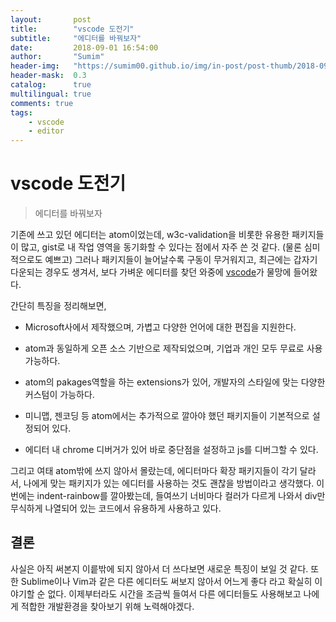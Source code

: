 ```yaml
---
layout:       post
title:        "vscode 도전기"
subtitle:     "에디터를 바꿔보자"
date:         2018-09-01 16:54:00
author:       "Sumim"
header-img:   "https://sumim00.github.io/img/in-post/post-thumb/2018-09-01.jpg"
header-mask:  0.3
catalog:      true
multilingual: true
comments: true
tags:
    - vscode
    - editor
---
```


# vscode 도전기

> 에디터를 바꿔보자



기존에 쓰고 있던 에디터는 atom이었는데, w3c-validation을 비롯한 유용한 패키지들이 많고, gist로 내 작업 영역을 동기화할 수 있다는 점에서 자주 쓴 것 같다. (물론 심미적으로도 예쁘고)  그러나 패키지들이 늘어날수록 구동이 무거워지고, 최근에는 갑자기 다운되는 경우도 생겨서, 보다 가벼운 에디터를 찾던 와중에 [vscode](https://code.visualstudio.com/)가 물망에 들어왔다.



간단히 특징을 정리해보면,

- Microsoft사에서 제작했으며, 가볍고 다양한 언어에 대한 편집을 지원한다.

- atom과 동일하게 오픈 소스 기반으로 제작되었으며, 기업과 개인 모두 무료로 사용 가능하다.

- atom의 pakages역할을 하는 extensions가 있어, 개발자의 스타일에 맞는 다양한 커스텀이 가능하다.

- 미니맵, 젠코딩 등 atom에서는 추가적으로 깔아야 했던 패키지들이 기본적으로 설정되어 있다. 

- 에디터 내 chrome 디버거가 있어 바로 중단점을 설정하고 js를 디버그할 수 있다.


그리고 여태 atom밖에 쓰지 않아서 몰랐는데, 에디터마다 확장 패키지들이 각기 달라서, 나에게 맞는 패키지가 있는 에디터를 사용하는 것도 괜찮을 방법이라고 생각했다. 이번에는 indent-rainbow를 깔아봤는데, 들여쓰기 너비마다 컬러가 다르게 나와서 div만 무식하게 나열되어 있는 코드에서 유용하게 사용하고 있다. 



## 결론

사실은 아직 써본지 이릍밖에 되지 않아서 더 쓰다보면 새로운 특징이 보일 것 같다. 또한 Sublime이나 Vim과 같은 다른 에디터도 써보지 않아서 어느게 좋다 라고 확실히 이야기할 순 없다. 이제부터라도 시간을 조금씩 들여서 다른 에디터들도 사용해보고 나에게 적합한 개발환경을 찾아보기 위해 노력해야겠다.



